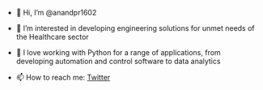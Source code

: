 - 👋 Hi, I’m @anandpr1602

- 👀 I’m interested in developing engineering solutions for unmet needs of the Healthcare sector

- 💞️ I love working with Python for a range of applications, from developing automation and control software to data analytics

- 📫 How to reach me: [Twitter](https://twitter.com/anandnpr)

<!---
anandpr1602/anandpr1602 is a ✨ special ✨ repository because its `README.md` (this file) appears on your GitHub profile.
You can click the Preview link to take a look at your changes.
--->
